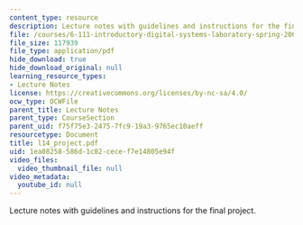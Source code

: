```yaml
---
content_type: resource
description: Lecture notes with guidelines and instructions for the final project.
file: /courses/6-111-introductory-digital-systems-laboratory-spring-2006/1ea08258586d1c02cecef7e14805e94f_l14_project.pdf
file_size: 117939
file_type: application/pdf
hide_download: true
hide_download_original: null
learning_resource_types:
- Lecture Notes
license: https://creativecommons.org/licenses/by-nc-sa/4.0/
ocw_type: OCWFile
parent_title: Lecture Notes
parent_type: CourseSection
parent_uid: f75f75e3-2475-7fc9-19a3-9765ec10aeff
resourcetype: Document
title: l14_project.pdf
uid: 1ea08258-586d-1c02-cece-f7e14805e94f
video_files:
  video_thumbnail_file: null
video_metadata:
  youtube_id: null
---
```

Lecture notes with guidelines and instructions for the final project.